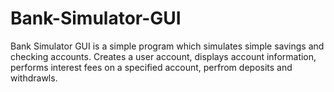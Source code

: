 # Bank-Simulator-GUI

Bank Simulator GUI is a simple program which simulates simple savings and checking accounts. 
Creates a user account, displays account information, performs interest fees on a specified account, perfrom deposits and withdrawls. 
